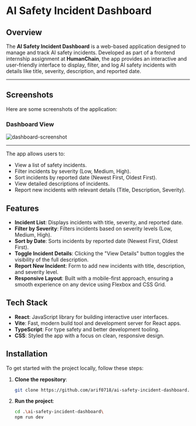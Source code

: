 # AI Safety Incident Dashboard

## Overview

The **AI Safety Incident Dashboard** is a web-based application designed to manage and track AI safety incidents. Developed as part of a frontend internship assignment at **HumanChain**, the app provides an interactive and user-friendly interface to display, filter, and log AI safety incidents with details like title, severity, description, and reported date.

---

## Screenshots

Here are some screenshots of the application:

### Dashboard View

![dashboard-screenshot](https://github.com/user-attachments/assets/ceadd658-da59-43b0-a7fa-a88b01367cc6)


---

The app allows users to:
- View a list of safety incidents.
- Filter incidents by severity (Low, Medium, High).
- Sort incidents by reported date (Newest First, Oldest First).
- View detailed descriptions of incidents.
- Report new incidents with relevant details (Title, Description, Severity).

## Features

- **Incident List**: Displays incidents with title, severity, and reported date.
- **Filter by Severity**: Filters incidents based on severity levels (Low, Medium, High).
- **Sort by Date**: Sorts incidents by reported date (Newest First, Oldest First).
- **Toggle Incident Details**: Clicking the "View Details" button toggles the visibility of the full description.
- **Report New Incident**: Form to add new incidents with title, description, and severity level.
- **Responsive Layout**: Built with a mobile-first approach, ensuring a smooth experience on any device using Flexbox and CSS Grid.

## Tech Stack

- **React**: JavaScript library for building interactive user interfaces.
- **Vite**: Fast, modern build tool and development server for React apps.
- **TypeScript**: For type safety and better development tooling.
- **CSS**: Styled the app with a focus on clean, responsive design.

## Installation

To get started with the project locally, follow these steps:

1. **Clone the repository**:

   ```bash
   git clone https://github.com/arif0718/ai-safety-incident-dashboard.git

2. **Run the project**:

   ```bash
   cd .\ai-safety-incident-dashboard\
   npm run dev
